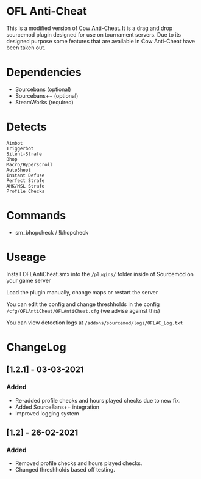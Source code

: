 # OFL Anti-Cheat
This is a modified version of Cow Anti-Cheat. It is a drag and drop sourcemod plugin designed for use on tournament servers. Due to its designed purpose some features that are available in Cow Anti-Cheat have been taken out.

# Dependencies
- Sourcebans (optional)
- Sourcebans++ (optional)
- SteamWorks (required)

# Detects
    Aimbot
    Triggerbot
    Silent-Strafe
    Bhop
    Macro/Hyperscroll
    AutoShoot
    Instant Defuse
    Perfect Strafe
    AHK/MSL Strafe
	Profile Checks

# Commands
- sm_bhopcheck / !bhopcheck

# Useage
Install OFLAntiCheat.smx into the `/plugins/` folder inside of Sourcemod on your game server

Load the plugin manually, change maps or restart the server

You can edit the config and change threshholds in the config `/cfg/OFLAntiCheat/OFLAntiCheat.cfg` (we advise against this)

You can view detection logs at `/addons/sourcemod/logs/OFLAC_Log.txt`

# ChangeLog

## [1.2.1] - 03-03-2021
### Added
- Re-added profile checks and hours played checks due to new fix.
- Added SourceBans++ integration
- Improved logging system

## [1.2] - 26-02-2021
### Added
- Removed profile checks and hours played checks.
- Changed threshholds based off testing.
